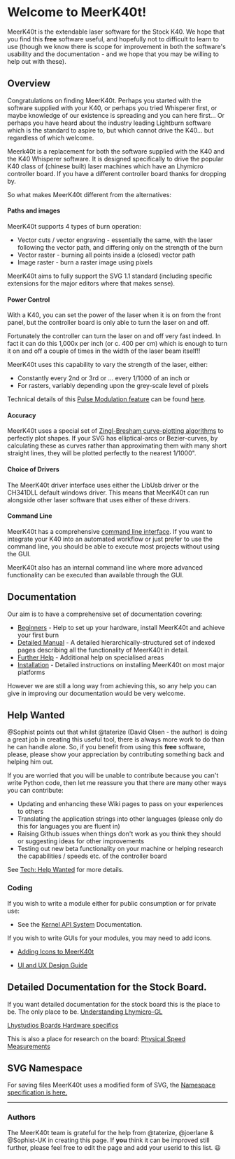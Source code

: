 # Welcome to MeerK40t!
MeerK40t is the extendable laser software for the Stock K40. We hope that you find this **free** software useful, and hopefully not to difficult to learn to use (though we know there is scope for improvement in both the software's usability and the documentation - and we hope that you may be willing to help out with these).

## Overview
Congratulations on finding MeerK40t. Perhaps you started with the software supplied with your K40, or perhaps you tried Whisperer first, or maybe knowledge of our existence is spreading and you can here first... Or perhaps you have heard about the industry leading Lightburn software which is the standard to aspire to, but which cannot drive the K40... but regardless of which welcome.

Meerk40t is a replacement for both the software supplied with the K40 and the K40 Whisperer software. It is designed specifically to drive the popular K40 class of (chinese built) laser machines which have an Lhymicro controller board. If you have a different controller board thanks for dropping by.

So what makes MeerK40t different from the alternatives:

#### Paths and images
MeerK40t supports 4 types of burn operation:
* Vector cuts / vector engraving - essentially the same, with the laser following the vector path, and differing only on the strength of the burn
* Vector raster - burning all points inside a (closed) vector path
* Image raster - burn a raster image using pixels

MeerK40t aims to fully support the SVG 1.1 standard (including specific extensions for the major editors where that makes sense).

#### Power Control
With a K40, you can set the power of the laser when it is on from the front panel, but the controller board is only able to turn the laser on and off.

Fortunately the controller can turn the laser on and off very fast indeed. In fact it can do this 1,000x per inch (or c. 400 per cm) which is enough to turn it on and off a couple of times in the width of the laser beam itself!!

MeerK40t uses this capability to vary the strength of the laser, either:
* Constantly every 2nd or 3rd or ... every 1/1000 of an inch or
* For rasters, variably depending upon the grey-scale level of pixels

Technical details of this [Pulse Modulation feature](https://github.com/meerk40t/meerk40t/wiki/Tech:-Raster-pulse-modulation-PPI) can be found [here](https://github.com/meerk40t/meerk40t/wiki/Tech:-Raster-pulse-modulation-PPI).

#### Accuracy
MeerK40t uses a special set of [Zingl-Bresham curve-plotting algorithms](https://github.com/meerk40t/meerk40t/wiki/Tech:-Zingl-Bresenham-Curve-Plotting) to perfectly plot shapes. If your SVG has elliptical-arcs or Bezier-curves, by calculating these as curves rather than approximating them with many short straight lines, they will be plotted perfectly to the nearest 1/1000".

#### Choice of Drivers
The MeerK40t driver interface uses either the LibUsb driver or the CH341DLL default windows driver. This means that MeerK40t can run alongside other laser software that uses either of these drivers.

#### Command Line
MeerK40t has a comprehensive [command line interface](/meerk40t/meerk40t/wiki/Help:-Command-Line-Interface). If you want to integrate your K40 into an automated workflow or just prefer to use the command line, you should be able to execute most projects without using the GUI.

MeerK40t also has an internal command line where more advanced functionality can be executed than available through the GUI.

## Documentation
Our aim is to have a comprehensive set of documentation covering:
* [Beginners](/meerk40t/meerk40t/wiki/Beginners:-0.-Index) - Help to set up your hardware, install MeerK40t and achieve your first burn
* [Detailed Manual](/meerk40t/meerk40t/wiki/Doc:-0.-Index) - A detailed hierarchically-structured set of indexed pages describing all the functionality of MeerK40t in detail.
* [Further Help]() - Additional help on specialised areas
* [Installation](https://github.com/meerk40t/meerk40t/wiki/Install:-General) - Detailed instructions on installing MeerK40t on most major platforms

However we are still a long way from achieving this, so any help you can give in improving our documentation would be very welcome.

## Help Wanted
@Sophist points out that whilst @taterize (David Olsen - the author) is doing a great job in creating this useful tool, there is always more work to do than he can handle alone. So, if you benefit from using this **free** software, please, please show your appreciation by contributing something back and helping him out. 

If you are worried that you will be unable to contribute because you can't write Python code, then let me reassure you that there are many other ways you can contribute:
* Updating and enhancing these Wiki pages to pass on your experiences to others
* Translating the application strings into other languages (please only do this for languages you are fluent in)
* Raising Github issues when things don't work as you think they should or suggesting ideas for other improvements
* Testing out new beta functionality on your machine or helping research the capabilities / speeds etc. of the controller board

See [Tech: Help Wanted](https://github.com/meerk40t/meerk40t/wiki/Tech:-Help-wanted) for more details.

### Coding
If you wish to write a module either for public consumption or for private use:

* See the [Kernel API System](https://github.com/meerk40t/meerk40t/wiki/Tech:-Kernel-API-System) Documentation.

If you wish to write GUIs for your modules, you may need to add icons.

* [Adding Icons to MeerK40t](https://github.com/meerk40t/meerk40t/wiki/Tech:-Adding-Icons-to-a-MeerK40t-Module)

* [UI and UX Design Guide](https://github.com/meerk40t/meerk40t/wiki/Tech:-UI-and-UX-Design-Guide)

## Detailed Documentation for the Stock Board.

If you want detailed documentation for the stock board this is the place to be. The only place to be.
[Understanding Lhymicro-GL](https://github.com/meerk40t/meerk40t/wiki/Tech:-Lhymicro-GL)

[Lhystudios Boards Hardware specifics](https://github.com/meerk40t/meerk40t/wiki/Tech:-Lhystudios-Hardware-specifics)

This is also a place for research on the board:
[Physical Speed Measurements](https://github.com/meerk40t/meerk40t/wiki/Tech:-Physical-Speed-Measurements)

## SVG Namespace

For saving files MeerK40t uses a modified form of SVG, the [Namespace specification is here.](https://github.com/meerk40t/meerk40t/wiki/Tech:-SVG-Namespace)

---
### Authors
The MeerK40t team is grateful for the help from @taterize, @joerlane  & @Sophist-UK in creating this page. If **you** think it can be improved still further, please feel free to edit the page and add your userid to this list. 😃